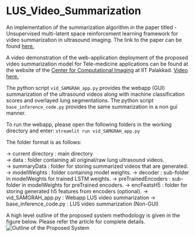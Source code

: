 # LUS_Video_Summarization
An implementation of the summarization algorithm in the paper titled - Unsupervised multi-latent space reinforcement learning framework for video summarization in ultrasound imaging. The link to the paper can be found [here.](https://arxiv.org/abs/2109.01309)

A video demonstration of the web-application deployment of the proposed video summarization model for Tele-medicine applications can be found at the website of the [Center for Computational Imaging](http://www.pulseecho.in/alus/video-summarization/) at IIT Palakkad. [Video here.](https://youtu.be/Th-XGQWRvpo)

The python script `vid_SAMGRAH_app.py` provides the webapp (GUI) summarization of the ultrasound videos along with machine classification scores and overlayed lung segmentations.
The python script `base_inference_code.py` provides the same summarization in a non gui manner.

To run the webapp, please open the following folders in the working directory and enter: 
`streamlit run vid_SAMGRAH_app.py`

The folder format is as follows:

-> current directory          : main directory    
    -> data                   : folder containing all original/raw lung ultrasound videos.    
    -> summaryData            : folder for storing summarized videos that are generated.
    -> modelWeights           : folder containing model weights.
        -> decoder            : sub-folder in modelWeights for trained LSTM weights.
        -> preTrainedEncoders : sub-folder in modelWeights for preTrained encoders.
    -> encFeatsH5             : folder for storing generated h5 features from encoders (optional).
    -> vid_SAMGRAH_app.py     : Webapp LUS video summarization
    -> base_inference_code.py : LUS video summarization (Non-GUI)

A high level outline of the proposed system methodology is given in the figure below. Please refer the article for complete details.
![Outline of the Proposed System](https://raw.githubusercontent.com/rpm1412/LUS_Video_Summarization/main/fig/Overall_Framework.png)
